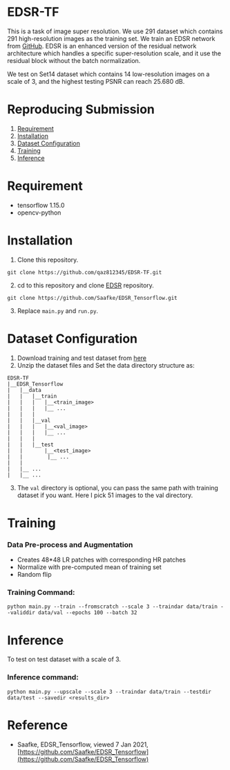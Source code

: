 # EDSR-TF
This is a task of image super resolution. We use 291 dataset which contains 291 high-resolution images as the training set. We train an EDSR network from [GitHub](https://github.com/Saafke/EDSR_Tensorflow). EDSR is an enhanced version of the residual network architecture which handles a specific super-resolution scale, and it use the residual block without the batch normalization.

We test on Set14 dataset which contains 14 low-resolution images on a scale of 3, and the highest testing PSNR can reach 25.680 dB.

# Reproducing Submission
1. [Requirement](#Requirement)
2. [Installation](#Installation)
3. [Dataset Configuration](#Dataset-Configuration)
4. [Training](#Training)
5. [Inference](#Inference)

# Requirement
* tensorflow 1.15.0
* opencv-python

# Installation
1. Clone this repository. 
```
git clone https://github.com/qaz812345/EDSR-TF.git
```
2. cd to this repository and clone [EDSR](https://github.com/Saafke/EDSR_Tensorflow) repository.
```
git clone https://github.com/Saafke/EDSR_Tensorflow.git
```
3. Replace ```main.py``` and ```run.py```.

# Dataset Configuration
1. Download training and test dataset from [here](https://drive.google.com/drive/u/0/folders/1H-sIY7zj42Fex1ZjxxSC3PV1pK4Mij6x)
2. Unzip the dataset files and Set the data directory structure as:
```
EDSR-TF
|__EDSR_Tensorflow
|   |__data
|   |   |__train
|   |   |   |__<train_image>
|   |   |   |__ ...
|   |   |
|   |   |__val
|   |   |   |__<val_image>
|   |   |   |__ ...
|   |   |
|   |   |__test
|   |       |__<test_image>
|   |        |__ ...
|   |  
|   |__ ...
|   |__ ...
```
3. The ```val``` directory is optional, you can pass the same path with training dataset if you want. Here I pick 51 images to the val directory.

# Training
### Data Pre-process and Augmentation
* Creates 48*48 LR patches with corresponding HR patches
* Normalize with pre-computed mean of training set
* Random flip

### Training Command:
```python main.py --train --fromscratch --scale 3 --traindar data/train --validdir data/val --epochs 100 --batch 32```

# Inference
To test on test dataset with a scale of 3.
### Inference command:
```python main.py --upscale --scale 3 --traindar data/train --testdir data/test --savedir <results_dir>```

# Reference
* Saafke, EDSR_Tensorflow, viewed 7 Jan 2021, [https://github.com/Saafke/EDSR_Tensorflow](https://github.com/Saafke/EDSR_Tensorflow)